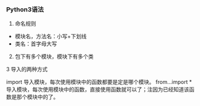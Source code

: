 ### Python3语法

1. 命名规则

* 模块名，方法名：小写+下划线
* 类名：首字母大写


2. 包下有多个模块，模块下有多个类

3 导入的两种方式

import 导入模块，每次使用模块中的函数都要是定是哪个模块。
from…import * 导入模块，每次使用模块中的函数，直接使用函数就可以了；注因为已经知道该函数是那个模块中的了。
